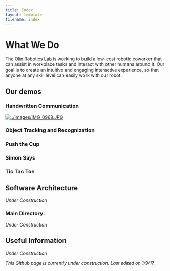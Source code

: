 ```yaml
---
title: Index
layout: template
filename: index
--- 
```


# What We Do
The [Olin Robotics Lab](http://olinrobotics.github.io) is working to build a low-cost robotic coworker that can assist in workplace tasks and interact with other humans around it. Our goal is to create an intuitive and engaging interactive experience, so that anyone at any skill level can easily work with our robot.

## Our demos

### Handwritten Communication

[![../images/IMG_0968.JPG](https://www.youtube.com/../images/IMG_0968.JPG)](https://www.youtube.com/)

### Object Tracking and Recognization

### Push the Cup

### Simon Says

### Tic Tac Toe

## Software Architecture
*Under Construction*

### Main Directory:
*Under Construction*

## Useful Information
*Under Construction*

*This Github page is currently under construction. Last edited on 1/9/17.*
